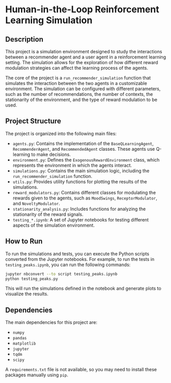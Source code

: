 # Human-in-the-Loop Reinforcement Learning Simulation

## Description

This project is a simulation environment designed to study the interactions between a recommender agent and a user agent in a reinforcement learning setting. The simulation allows for the exploration of how different reward modulation strategies can affect the learning process of the agents.

The core of the project is a `run_recommender_simulation` function that simulates the interaction between the two agents in a customizable environment. The simulation can be configured with different parameters, such as the number of recommendations, the number of contexts, the stationarity of the environment, and the type of reward modulation to be used.

## Project Structure

The project is organized into the following main files:

-   `agents.py`: Contains the implementation of the `BaseQLearningAgent`, `RecommenderAgent`, and `RecommendedAgent` classes. These agents use Q-learning to make decisions.
-   `environment.py`: Defines the `ExogenousRewardEnvironment` class, which represents the environment in which the agents interact.
-   `simulations.py`: Contains the main simulation logic, including the `run_recommender_simulation` function.
-   `utils.py`: Provides utility functions for plotting the results of the simulations.
-   `reward_modulators.py`: Contains different classes for modulating the rewards given to the agents, such as `MoodSwings`, `ReceptorModulator`, and `NoveltyModulator`.
-   `stationarity_analysis.py`: Includes functions for analyzing the stationarity of the reward signals.
-   `testing_*.ipynb`: A set of Jupyter notebooks for testing different aspects of the simulation environment.

## How to Run

To run the simulations and tests, you can execute the Python scripts converted from the Jupyter notebooks. For example, to run the tests in `testing_peaks.ipynb`, you can run the following commands:

```bash
jupyter nbconvert --to script testing_peaks.ipynb
python testing_peaks.py
```

This will run the simulations defined in the notebook and generate plots to visualize the results.

## Dependencies

The main dependencies for this project are:

-   `numpy`
-   `pandas`
-   `matplotlib`
-   `jupyter`
-   `tqdm`
-   `scipy`

A `requirements.txt` file is not available, so you may need to install these packages manually using `pip`.
